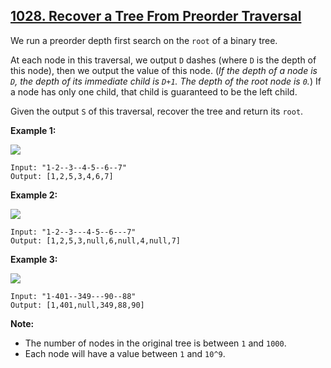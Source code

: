 ## [1028. Recover a Tree From Preorder Traversal](https://leetcode.com/problems/recover-a-tree-from-preorder-traversal/)

We run a preorder depth first search on the `root` of a binary tree.

At each node in this traversal, we output `D` dashes (where `D` is the depth of this node), then we output the value of this node.  (*If the depth of a node is `D`, the depth of its immediate child is `D+1`.  The depth of the root node is `0`.*)
If a node has only one child, that child is guaranteed to be the left child.

Given the output `S` of this traversal, recover the tree and return its `root`.

 
**Example 1:**

![](https://assets.leetcode.com/uploads/2019/04/08/recover-a-tree-from-preorder-traversal.png)

```$xslt
Input: "1-2--3--4-5--6--7"
Output: [1,2,5,3,4,6,7]
```

**Example 2:**

![](https://assets.leetcode.com/uploads/2019/04/11/screen-shot-2019-04-10-at-114101-pm.png)

```$xslt
Input: "1-2--3---4-5--6---7"
Output: [1,2,5,3,null,6,null,4,null,7]
```

**Example 3:**

![](https://assets.leetcode.com/uploads/2019/04/11/screen-shot-2019-04-10-at-114955-pm.png)

```$xslt
Input: "1-401--349---90--88"
Output: [1,401,null,349,88,90]
```
 
**Note:**

- The number of nodes in the original tree is between `1` and `1000`.
- Each node will have a value between `1` and `10^9`.
